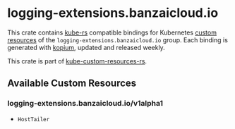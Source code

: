 <!--
SPDX-FileCopyrightText: The kube-custom-resources-rs Authors
SPDX-License-Identifier: 0BSD
 -->

# logging-extensions.banzaicloud.io

This crate contains [kube-rs](https://kube.rs/) compatible bindings for Kubernetes [custom resources](https://kubernetes.io/docs/tasks/extend-kubernetes/custom-resources/custom-resource-definitions/) of the `logging-extensions.banzaicloud.io` group. Each binding is generated with [kopium](https://github.com/kube-rs/kopium), updated and released weekly.

This crate is part of [kube-custom-resources-rs](https://github.com/metio/kube-custom-resources-rs).

## Available Custom Resources

### logging-extensions.banzaicloud.io/v1alpha1
- `HostTailer`
